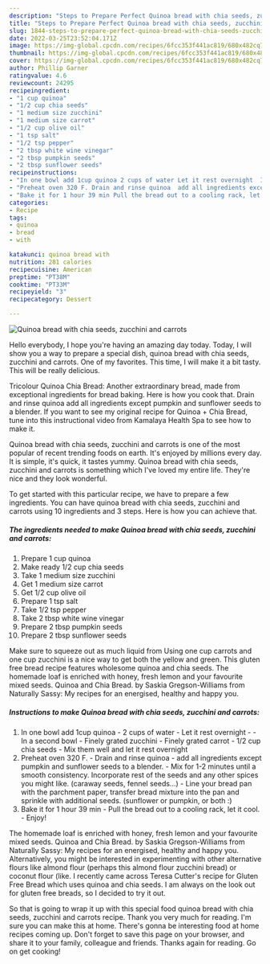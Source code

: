 ```yaml
---
description: "Steps to Prepare Perfect Quinoa bread with chia seeds, zucchini and carrots"
title: "Steps to Prepare Perfect Quinoa bread with chia seeds, zucchini and carrots"
slug: 1844-steps-to-prepare-perfect-quinoa-bread-with-chia-seeds-zucchini-and-carrots
date: 2022-03-25T23:52:04.171Z
image: https://img-global.cpcdn.com/recipes/6fcc353f441ac819/680x482cq70/quinoa-bread-with-chia-seeds-zucchini-and-carrots-recipe-main-photo.jpg
thumbnail: https://img-global.cpcdn.com/recipes/6fcc353f441ac819/680x482cq70/quinoa-bread-with-chia-seeds-zucchini-and-carrots-recipe-main-photo.jpg
cover: https://img-global.cpcdn.com/recipes/6fcc353f441ac819/680x482cq70/quinoa-bread-with-chia-seeds-zucchini-and-carrots-recipe-main-photo.jpg
author: Phillip Garner
ratingvalue: 4.6
reviewcount: 24295
recipeingredient:
- "1 cup quinoa"
- "1/2 cup chia seeds"
- "1 medium size zucchini"
- "1 medium size carrot"
- "1/2 cup olive oil"
- "1 tsp salt"
- "1/2 tsp pepper"
- "2 tbsp white wine vinegar"
- "2 tbsp pumpkin seeds"
- "2 tbsp sunflower seeds"
recipeinstructions:
- "In one bowl add 1cup quinoa 2 cups of water Let it rest overnight  In a second bowl Finely grated zucchini Finely grated carrot 1/2 cup chia seeds Mix them well and let it rest overnight"
- "Preheat oven 320 F. Drain and rinse quinoa  add all ingredients except pumpkin and sunflower seeds to a blender.  Mix for 1-2 minutes until a smooth consistency. Incorporate rest of the seeds and any other spices you might like. (caraway seeds, fennel seeds...) Line your bread pan with the parchment paper, transfer bread mixture into the pan and sprinkle with additional seeds. (sunflower or pumpkin, or both :)"
- "Bake it for 1 hour 39 min Pull the bread out to a cooling rack, let it cool. Enjoy!"
categories:
- Recipe
tags:
- quinoa
- bread
- with

katakunci: quinoa bread with 
nutrition: 281 calories
recipecuisine: American
preptime: "PT38M"
cooktime: "PT33M"
recipeyield: "3"
recipecategory: Dessert

---
```



![Quinoa bread with chia seeds, zucchini and carrots](https://img-global.cpcdn.com/recipes/6fcc353f441ac819/680x482cq70/quinoa-bread-with-chia-seeds-zucchini-and-carrots-recipe-main-photo.jpg)

Hello everybody, I hope you're having an amazing day today. Today, I will show you a way to prepare a special dish, quinoa bread with chia seeds, zucchini and carrots. One of my favorites. This time, I will make it a bit tasty. This will be really delicious.

Tricolour Quinoa Chia Bread: Another extraordinary bread, made from exceptional ingredients for bread baking. Here is how you cook that. Drain and rinse quinoa add all ingredients except pumpkin and sunflower seeds to a blender. If you want to see my original recipe for Quinoa + Chia Bread, tune into this instructional video from Kamalaya Health Spa to see how to make it.

Quinoa bread with chia seeds, zucchini and carrots is one of the most popular of recent trending foods on earth. It's enjoyed by millions every day. It is simple, it's quick, it tastes yummy. Quinoa bread with chia seeds, zucchini and carrots is something which I've loved my entire life. They're nice and they look wonderful.


To get started with this particular recipe, we have to prepare a few ingredients. You can have quinoa bread with chia seeds, zucchini and carrots using 10 ingredients and 3 steps. Here is how you can achieve that.

<!--inarticleads1-->

##### The ingredients needed to make Quinoa bread with chia seeds, zucchini and carrots:

1. Prepare 1 cup quinoa
1. Make ready 1/2 cup chia seeds
1. Take 1 medium size zucchini
1. Get 1 medium size carrot
1. Get 1/2 cup olive oil
1. Prepare 1 tsp salt
1. Take 1/2 tsp pepper
1. Take 2 tbsp white wine vinegar
1. Prepare 2 tbsp pumpkin seeds
1. Prepare 2 tbsp sunflower seeds


Make sure to squeeze out as much liquid from Using one cup carrots and one cup zucchini is a nice way to get both the yellow and green. This gluten free bread recipe features wholesome quinoa and chia seeds. The homemade loaf is enriched with honey, fresh lemon and your favourite mixed seeds. Quinoa and Chia Bread. by Saskia Gregson-Williams from Naturally Sassy: My recipes for an energised, healthy and happy you. 

<!--inarticleads2-->

##### Instructions to make Quinoa bread with chia seeds, zucchini and carrots:

1. In one bowl add 1cup quinoa - 2 cups of water - Let it rest overnight -  - In a second bowl - Finely grated zucchini - Finely grated carrot - 1/2 cup chia seeds - Mix them well and let it rest overnight
1. Preheat oven 320 F. - Drain and rinse quinoa  - add all ingredients except pumpkin and sunflower seeds to a blender.  - Mix for 1-2 minutes until a smooth consistency. Incorporate rest of the seeds and any other spices you might like. (caraway seeds, fennel seeds...) - Line your bread pan with the parchment paper, transfer bread mixture into the pan and sprinkle with additional seeds. (sunflower or pumpkin, or both :)
1. Bake it for 1 hour 39 min - Pull the bread out to a cooling rack, let it cool. - Enjoy!


The homemade loaf is enriched with honey, fresh lemon and your favourite mixed seeds. Quinoa and Chia Bread. by Saskia Gregson-Williams from Naturally Sassy: My recipes for an energised, healthy and happy you. Alternatively, you might be interested in experimenting with other alternative flours like almond flour (perhaps this almond flour zucchini bread) or coconut flour (like. I recently came across Teresa Cutter's recipe for Gluten Free Bread which uses quinoa and chia seeds. I am always on the look out for gluten free breads, so I decided to try it out. 

So that is going to wrap it up with this special food quinoa bread with chia seeds, zucchini and carrots recipe. Thank you very much for reading. I'm sure you can make this at home. There's gonna be interesting food at home recipes coming up. Don't forget to save this page on your browser, and share it to your family, colleague and friends. Thanks again for reading. Go on get cooking!
